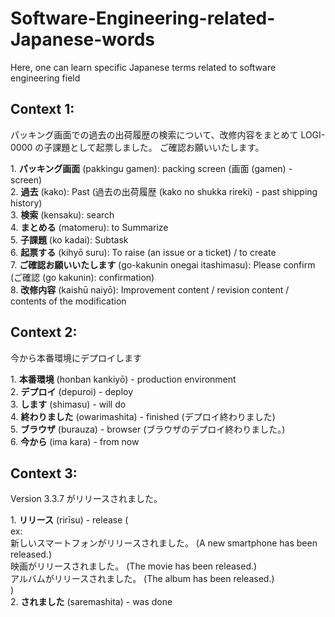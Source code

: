 <h1>Software-Engineering-related-Japanese-words</h1> <p>Here, one can learn specific Japanese terms related to software engineering field</p>

<h2>Context 1:</h2> <p>パッキング画面での過去の出荷履歴の検索について、改修内容をまとめて LOGI-0000 の子課題として起票しました。 ご確認お願いいたします。</p> 
<p>
1. <b>パッキング画面</b> (pakkingu gamen): packing screen (画面 (gamen) - screen)</li><br> 2. <b>過去</b> (kako): Past (過去の出荷履歴 (kako no shukka rireki) - past shipping history)<br> 3. <b>検索</b> (kensaku): search<br> 4. <b>まとめる</b> (matomeru): to Summarize<br> 5. <b>子課題</b> (ko kadai): Subtask<br> 6. <b>起票する</b> (kihyō suru): To raise (an issue or a ticket) / to create<br> 7. <b>ご確認お願いいたします</b> (go-kakunin onegai itashimasu): Please confirm (ご確認 (go kakunin): confirmation)<br> 8. <b>改修内容</b> (kaishū naiyō): Improvement content / revision content / contents of the modification
</p>

<h2>Context 2:</h2> <p>今から本番環境にデプロイします</p> 
<p>
  1. <b>本番環境</b> (honban kankiyō) - production environment<br> 
  2. <b>デプロイ</b> (depuroi) - deploy<br> 
  3. <b>します</b> (shimasu) - will do<br> 
  4. <b>終わりました</b> (owarimashita) - finished (デプロイ終わりました)<br> 
  5. <b>ブラウザ</b> (burauza) - browser (ブラウザのデプロイ終わりました。)<br>
  6. <b>今から</b> (ima kara) - from now<br> 
</p>

<h2>Context 3:</h2> <p>Version 3.3.7 がリリースされました。</p> <p>1. <b>リリース</b> (rirīsu) - release (<br> ex: <br> 新しいスマートフォンがリリースされました。 (A new smartphone has been released.)<br> 映画がリリースされました。 (The movie has been released.)<br> アルバムがリリースされました。 (The album has been released.)<br> )<br> 2. <b>されました</b> (saremashita) - was done</p> 



